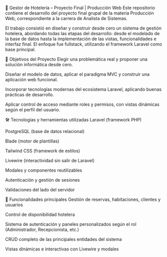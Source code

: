 🏨 Gestor de Hotelería – Proyecto Final | Producción Web
Este repositorio contiene el desarrollo del proyecto final grupal de la materia Producción Web, correspondiente a la carrera de Analista de Sistemas.

El trabajo consistió en diseñar y construir desde cero un sistema de gestión hotelera, abordando todas las etapas del desarrollo: desde el modelado de la base de datos hasta la implementación de las vistas, funcionalidades e interfaz final. El enfoque fue fullstack, utilizando el framework Laravel como base principal.

🎯 Objetivos del Proyecto
Elegir una problemática real y proponer una solución informática desde cero.

Diseñar el modelo de datos, aplicar el paradigma MVC y construir una aplicación web funcional.

Incorporar tecnologías modernas del ecosistema Laravel, aplicando buenas prácticas de desarrollo.

Aplicar control de acceso mediante roles y permisos, con vistas dinámicas según el perfil del usuario.

🛠️ Tecnologías y herramientas utilizadas
Laravel (framework PHP)

PostgreSQL (base de datos relacional)

Blade (motor de plantillas)

Tailwind CSS (framework de estilos)

Livewire (interactividad sin salir de Laravel)

Modales y componentes reutilizables

Autenticación y gestión de sesiones

Validaciones del lado del servidor

📌 Funcionalidades principales
Gestión de reservas, habitaciones, clientes y usuarios

Control de disponibilidad hotelera

Sistema de autenticación y paneles personalizados según el rol (Administrador, Recepcionista, etc.)

CRUD completo de las principales entidades del sistema

Vistas dinámicas e interactivas con Livewire y modales
